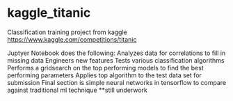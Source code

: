 # kaggle_titanic

Classification training project from kaggle https://www.kaggle.com/competitions/titanic

Juptyer Notebook does the following:
Analyzes data for correlations to fill in missing data
Engineers new features
Tests various classification algorithms 
Performs a gridsearch on the top performing models to find the best performing parameters
Applies top algorithm to the test data set for submission
Final section is simple neural networks in tensorflow to compare against traditional ml technique **still underwork
